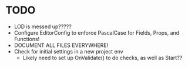 # TODO

* LOD is messed up?????
* Configure EditorConfig to enforce PascalCase for Fields, Props, and Functions!
* DOCUMENT ALL FILES EVERYWHERE!
* Check for initial settings in a new project env
  * Likely need to set up OnValidate() to do checks, as well as Start??
